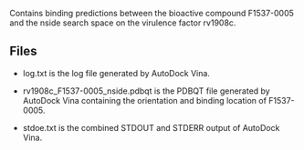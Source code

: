 Contains binding predictions between the bioactive compound F1537-0005 and the nside search space on the virulence factor rv1908c.

## Files

- log.txt is the log file generated by AutoDock Vina.

- rv1908c_F1537-0005_nside.pdbqt is the PDBQT file generated by AutoDock Vina containing the orientation and binding location of F1537-0005.

- stdoe.txt is the combined STDOUT and STDERR output of AutoDock Vina.


